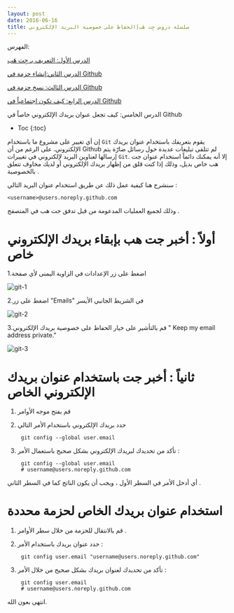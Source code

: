 ```yaml
---
layout: post
date: 2016-06-16
title: سلسلة دروس جِت هَب|الحفاظ على خصوصية البريد الإلكتروني
---
```

 
الفهرس:

[الدرس الأول: التعريف بـ جِت هَب](intro)

[الدرس الثاني:إنشاء حزمة في Github](create-repo)

[الدرس الثالث: نسخ حزمة في Github](fork-repo)

[الدرس الرابع: كيف تكون اجتماعياً في Github](being-social)

الدرس الخامس: كيف تجعل عنوان بريدك الإلكتروني خاصاً في Github

* Toc
{:toc}

إن أي تغيير على مشروع ما باستخدام `Git` يقوم بتعريفك باستخدام عنوان بريدك الإلكتروني. على الرغم من أن Github لم تتلقى تبليغات عديدة حول رسائل ضارّة يتم إرسالها لعناوين البريد لإلكتروني في تغييرات `Git`. إلا أنه يمكنك دائماً استخدام عنوان جت هب خاص بديل، وذلك إذا كنت قلق من إظهار بريدك الإلكتروني أو لديك مخاوف تتعلق بالخصوصية .

سنشرح هنا كيفية عمل ذلك عن طريق استخدام عنوان البريد التالي :

    <username>@users.noreply.github.com

وذلك لجميع العمليات المدعومة من قبل تدفق جت هب في المتصفح .

# أولاً : أخبر جت هب بإبقاء بريدك الإلكتروني خاص

1.اضغط على زر الإعدادات  في الزاوية اليمنى ﻷي صفحة

![git-1](http://1.bp.blogspot.com/-b5Q40aqJa1A/VN9s1-tO92I/AAAAAAAABoM/HcSHuOjBXKI/s1600/userbar-account-settings.png)

2.اضغط على زر "Emails" في الشريط الجانبي الأيسر

![git-2](http://1.bp.blogspot.com/-X_QCfRDpELQ/VN9tNTVaVDI/AAAAAAAABoU/G07_EWRo-hY/s1600/settings-sidebar-emails.png)

3.قم بالتأشير على خيار الحفاظ على خصوصية بريدك الإلكتروني " Keep my email address private."

![git-3](http://4.bp.blogspot.com/-9WPWtcl34Yc/VN9tavOCwvI/AAAAAAAABoc/-0MW-8BCBBU/s1600/email_privacy.png)

# ثانياً : أخبر جت باستخدام عنوان بريدك الإلكتروني الخاص

1. قم بفتح موجه الأوامر

2. حدد بريدك الإلكتروني باستخدام الأمر التالي

		git config --global user.email

3. تأكد من تحديدك لبريدك الإلكتروني بشكل صحيح باستعمال الأمر :

        git config --global user.email
        # username@users.noreply.github.com

أي أدخل الأمر في السطر الأول ، ويجب أن يكون الناتج كما في السطر الثاني .


# استخدام عنوان بريدك الخاص لحزمة محددة


1. قم بالانتقال للحزمة من خلال سطر الأوامر .

2. حدد عنوان بريدك باستخدام الأمر :


        git config user.email "username@users.noreply.github.com" 

3. تأكد من تحديدك لعنوان بريدك بشكل صحيح من خلال الأمر :


        git config user.email
        # username@users.noreply.github.com

انتهى بعون الله.

